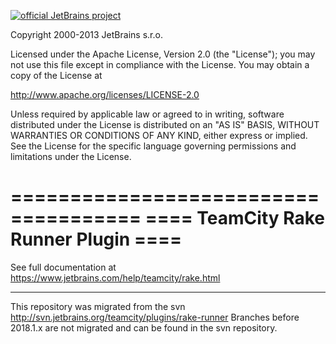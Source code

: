 [![official JetBrains project](https://jb.gg/badges/official-flat-square.svg)](https://confluence.jetbrains.com/display/ALL/JetBrains+on+GitHub)

Copyright 2000-2013 JetBrains s.r.o.

Licensed under the Apache License, Version 2.0 (the "License");
you may not use this file except in compliance with the License.
You may obtain a copy of the License at

http://www.apache.org/licenses/LICENSE-2.0

Unless required by applicable law or agreed to in writing, software
distributed under the License is distributed on an "AS IS" BASIS,
WITHOUT WARRANTIES OR CONDITIONS OF ANY KIND, either express or implied.
See the License for the specific language governing permissions and
limitations under the License.

=====================================
==== TeamCity Rake Runner Plugin ====
=====================================
  
See full documentation at https://www.jetbrains.com/help/teamcity/rake.html

---
This repository was migrated from the svn http://svn.jetbrains.org/teamcity/plugins/rake-runner
Branches before 2018.1.x are not migrated and can be found in the svn repository.
